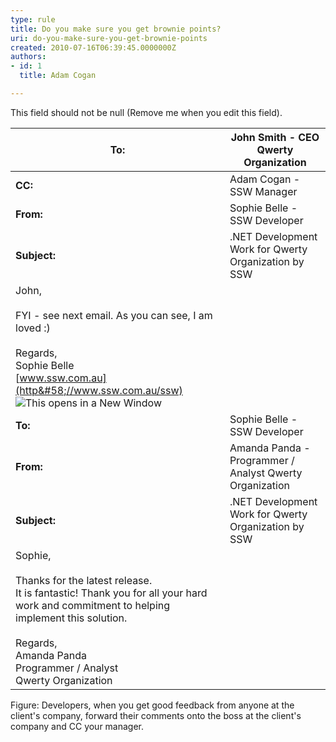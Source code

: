 ```yaml
---
type: rule
title: Do you make sure you get brownie points?
uri: do-you-make-sure-you-get-brownie-points
created: 2010-07-16T06:39:45.0000000Z
authors:
- id: 1
  title: Adam Cogan

---
```


 This field should not be null (Remove me when you edit this field). 

| **To:**  | John Smith - CEO Qwerty Organization  |
| --- | --- |
| **CC:**  | Adam Cogan - SSW Manager  |
| **From:**  | Sophie Belle - SSW Developer  |
| **Subject:**  | .NET Development Work for Qwerty Organization by SSW  |
| John,<br><br>FYI - see next email. As you can see, I am loved :)<br><br>Regards, <br>             Sophie Belle <br>[www.ssw.com.au](http&#58;//www.ssw.com.au/ssw) ![](http&#58;//www.ssw.com.au/ssw/images/IconNewWindow.png "This opens in a New Window") |
| **To:**  | Sophie Belle - SSW Developer  |
| **From:**  | Amanda Panda - Programmer / Analyst Qwerty Organization  |
| **Subject:**  | .NET Development Work for Qwerty Organization by SSW  |
| Sophie,<br><br>Thanks for the latest release.<br>             It is fantastic! Thank you for all your hard work and commitment to helping implement this solution.<br><br>Regards, <br>             Amanda Panda <br>             Programmer / Analyst<br>             Qwerty Organization |

Figure: Developers, when you get good feedback from anyone at the client's company, forward their comments onto the boss at the client's company and CC your manager. 
